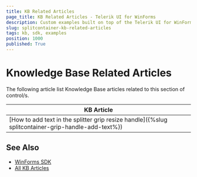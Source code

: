 ```yaml
---
title: KB Related Articles
page_title: KB Related Articles - Telerik UI for WinForms
description: Custom examples built on top of the Telerik UI for WinForms control.
slug: splitcontainer-kb-related-articles
tags: kb, sdk, examples
position: 1000
published: True
---
```


# Knowledge Base Related Articles

The following article list Knowledge Base articles related to this section of control/s.
<!--KB Articles Table-->

|KB Article|
|----|
|[How to add text in the splitter grip resize handle]({%slug splitcontainer-grip-handle-add-text%})|

## See Also

* [WinForms SDK](https://github.com/telerik/winforms-sdk)
* [All KB Articles](https://docs.telerik.com/devtools/winforms/knowledge-base)
